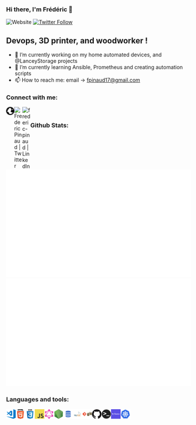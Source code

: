 ### Hi there, I'm Frédéric 👋
![Website](https://img.shields.io/website?down_color=red&down_message=DOWN&style=for-the-badge&up_color=green&up_message=UP&url=http%3A%2F%2Fme.fredericpinaud.fr)
[![Twitter Follow](https://img.shields.io/twitter/follow/FredericPinaud?color=1DA1F2&logo=twitter&style=for-the-badge)](https://twitter.com/intent/follow?original_referer=https%3A%2F%2Fgithub.com%2FFredericPinaud&screen_name=FredericPinaud)

## Devops, 3D printer, and woodworker !

- 🔭 I’m currently working on my home automated devices, and @LanceyStorage projects
- 🌱 I’m currently learning Ansible, Prometheus and creating automation scripts
- 📫 How to reach me: email -> fpinaud17@gmail.com

### Connect with me: 

<img align="left" alt="me.fredericpinaud.fr" width="22px" src="https://raw.githubusercontent.com/iconic/open-iconic/master/svg/globe.svg" />
<img align="left" alt="FredericPinaud | Twitter" width="22px" src="https://cdn.jsdelivr.net/npm/simple-icons@v3/icons/twitter.svg" />
<img align="left" alt="frederic-pinaud | LinkedIn" width="22px" src="https://cdn.jsdelivr.net/npm/simple-icons@v3/icons/linkedin.svg" />

<br />

### Github Stats:

<a href="https://github.com/FredPi17/FredPi17-stats">

![](https://github.com/FredPi17/FredPi17-stats/blob/master/generated/overview.svg)
![](https://github.com/FredPi17/FredPi17-stats/blob/master/generated/languages.svg)

</a>

### Languages and tools: 

<img align="left" alt="Visual Studio Code" width="26px" src="https://raw.githubusercontent.com/github/explore/80688e429a7d4ef2fca1e82350fe8e3517d3494d/topics/visual-studio-code/visual-studio-code.png" />
<img align="left" alt="HTML5" width="26px" src="https://raw.githubusercontent.com/github/explore/80688e429a7d4ef2fca1e82350fe8e3517d3494d/topics/html/html.png" />
<img align="left" alt="CSS3" width="26px" src="https://raw.githubusercontent.com/github/explore/80688e429a7d4ef2fca1e82350fe8e3517d3494d/topics/css/css.png" />
<img align="left" alt="JavaScript" width="26px" src="https://raw.githubusercontent.com/github/explore/80688e429a7d4ef2fca1e82350fe8e3517d3494d/topics/javascript/javascript.png" />
<img align="left" alt="GraphQL" width="26px" src="https://raw.githubusercontent.com/github/explore/80688e429a7d4ef2fca1e82350fe8e3517d3494d/topics/graphql/graphql.png" />
<img align="left" alt="Node.js" width="26px" src="https://raw.githubusercontent.com/github/explore/80688e429a7d4ef2fca1e82350fe8e3517d3494d/topics/nodejs/nodejs.png" />
<img align="left" alt="SQL" width="26px" src="https://raw.githubusercontent.com/github/explore/80688e429a7d4ef2fca1e82350fe8e3517d3494d/topics/sql/sql.png" />
<img align="left" alt="MySQL" width="26px" src="https://raw.githubusercontent.com/github/explore/80688e429a7d4ef2fca1e82350fe8e3517d3494d/topics/mysql/mysql.png" />
<img align="left" alt="Git" width="26px" src="https://raw.githubusercontent.com/github/explore/80688e429a7d4ef2fca1e82350fe8e3517d3494d/topics/git/git.png" />
<img align="left" alt="GitHub" width="26px" src="https://raw.githubusercontent.com/github/explore/78df643247d429f6cc873026c0622819ad797942/topics/github/github.png" />
<img align="left" alt="Terminal" width="26px" src="https://raw.githubusercontent.com/github/explore/80688e429a7d4ef2fca1e82350fe8e3517d3494d/topics/terminal/terminal.png" />
<img align="left" alt="Terraform" width="26px" src="https://raw.githubusercontent.com/github/explore/80688e429a7d4ef2fca1e82350fe8e3517d3494d/topics/terraform/terraform.png" />
<img align="left" alt="Kubernetes" width="26px" src="https://raw.githubusercontent.com/github/explore/80688e429a7d4ef2fca1e82350fe8e3517d3494d/topics/kubernetes/kubernetes.png" />

